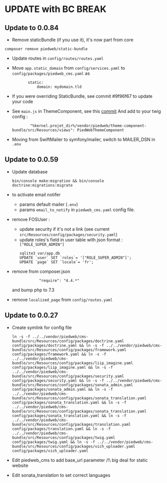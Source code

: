 UPDATE with BC BREAK
==================

## Update to 0.0.84

- Remove staticBundle (if you use it), it's now part from core
```
composer remove piedweb/static-bundle
```

- Update routes in `config/routes/routes.yaml`

- Move `app.static_domain` from `config/services.yaml` to `config/packages/piedweb_cms.yaml` as
  ```piedweb_cms:
         static:
             domain: mydomain.tld
  ```

- If you were overriding StaticBundle, see commit #9f96f67 to update your code

- See `main.js` in ThemeComponent, see this [commit](https://github.com/PiedWeb/ThemeComponentBundle/commit/91be82bed6032e30116b8147a7729c8cce9e0de9)
  And add to your twig config :

  ```
          "%kernel.projet_dir%/vendor/piedweb/theme-component-bundle/src/Resources/views": PiedWebThemeComponent
  ```

- Moving from SwiftMailer to symfony/mailer, switch to MAILER_DSN in `.env`

## Update to 0.0.59

- Update database
   ```
   bin/console make:migration && bin/console doctrine:migrations:migrate
   ```

- to activate email notifer
    - params default mailer (`.env`)
    - params `email_to_notify` in `piedweb_cms.yaml` config file.

- remove FOSUser :
    - update security if it's not a link (see current `src/Resources/config/packages/security.yaml`)
    - update roles's field in user table with json format : `["ROLE_SUPER_ADMIN"]`
      ```
      sqlite3 var/app.db
      UPDATE `user` SET `roles`= '["ROLE_SUPER_ADMIN"]';
      UPDATE `page` SET `locale`= 'fr';
      ```

- remove from composer.json
  ```
              "require": "4.4.*"
  ```
  and bump php to 7.3

- remove `localized_page` from `config/routes.yaml`

## Update to 0.0.27

-   Create symlink for config file
    ```
    ln -s -f ../../vendor/piedweb/cms-bundle/src/Resources/config/packages/doctrine.yaml config/packages/doctrine.yaml && ln -s -f ../../vendor/piedweb/cms-bundle/src/Resources/config/packages/framework.yaml config/packages/framework.yaml && ln -s -f ../../vendor/piedweb/cms-bundle/src/Resources/config/packages/liip_imagine.yaml config/packages/liip_imagine.yaml && ln -s -f ../../vendor/piedweb/cms-bundle/src/Resources/config/packages/security.yaml config/packages/security.yaml && ln -s -f ../../vendor/piedweb/cms-bundle/src/Resources/config/packages/sonata_admin.yaml config/packages/sonata_admin.yaml && ln -s -f ../../vendor/piedweb/cms-bundle/src/Resources/config/packages/sonata_translation.yaml config/packages/sonata_translation.yaml && ln -s -f ../../vendor/piedweb/cms-bundle/src/Resources/config/packages/sonata_translation.yaml config/packages/sonata_translation.yaml && ln -s -f ../../vendor/piedweb/cms-bundle/src/Resources/config/packages/translation.yaml config/packages/translation.yaml && ln -s -f ../../vendor/piedweb/cms-bundle/src/Resources/config/packages/twig.yaml config/packages/twig.yaml && ln -s -f ../../vendor/piedweb/cms-bundle/src/Resources/config/packages/vich_uploader.yaml config/packages/vich_uploader.yaml
    ```
- Edit piedweb_cms to add base_url parameter /!\ big deal for static website

- Edit sonata_translation to set correct languages
